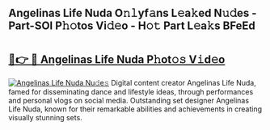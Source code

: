 ## Angelinas Life Nuda O𝚗𝚕yf𝚊ns L𝚎a𝚔ed N𝚞𝚍es - Part-SOI P𝚑𝚘tos Vi𝚍𝚎o - H𝚘𝚝 Part L𝚎a𝚔s BFeEd

# <h2><a href="http://kfccmu.oniu.top/?m=Angelinas+Life+Nuda">🔗👉 🔴 Angelinas Life Nuda P𝚑ot𝚘𝚜 V𝚒d𝚎o</a></h2>

[![Angelinas Life Nuda Nu𝚍e𝚜](https://i.imgur.com/0qMVB7G.gif)](http://kfccmu.oniu.top/?m=Angelinas+Life+Nuda)
Digital content creator Angelinas Life Nuda, famed for disseminating dance and lifestyle ideas, through performances and personal vlogs on social media. Outstanding set designer Angelinas Life Nuda, known for their remarkable abilities and achievements in creating visually stunning sets.  
